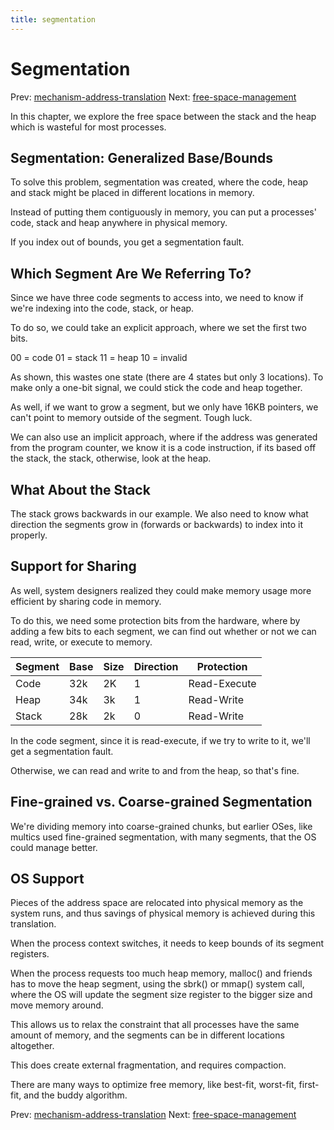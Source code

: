 ```yaml
---
title: segmentation
---
```


# Segmentation

Prev:
[mechanism-address-translation](mechanism-address-translation.md)
Next:
[free-space-management](free-space-management.md)

In this chapter, we explore the free space between the stack and the
heap which is wasteful for most processes. 

## Segmentation: Generalized Base/Bounds 

To solve this problem, segmentation was created, where the code, heap
and stack might be placed in different locations in memory.

Instead of putting them contiguously in memory, you can put a processes'
code, stack and heap anywhere in physical memory.

If you index out of bounds, you get a segmentation fault.

## Which Segment Are We Referring To?

Since we have three code segments to access into, we need to know if
we're indexing into the code, stack, or heap. 

To do so, we could take an explicit approach, where we set the first two
bits.

00 = code 
01 = stack 
11 = heap
10 = invalid

As shown, this wastes one state (there are 4 states but only 3
locations). To make only a one-bit signal, we could stick the code and
heap together.

As well, if we want to grow a segment, but we only have 16KB pointers,
we can't point to memory outside of the segment. Tough luck.

We can also use an implicit approach, where if the address was generated
from the program counter, we know it is a code instruction, if its based
off the stack, the stack, otherwise, look at the heap.

## What About the Stack

The stack grows backwards in our example. We also need to know what
direction the segments grow in (forwards or backwards) to index into it
properly.

## Support for Sharing 

As well, system designers realized they could make memory usage more
efficient by sharing code in memory. 

To do this, we need some protection bits from the hardware, where by
adding a few bits to each segment, we can find out whether or not we can
read, write, or execute to memory.

| Segment | Base | Size | Direction | Protection   |
|---------|------|------|-----------|--------------|
| Code    | 32k  | 2K   | 1         | Read-Execute |
| Heap    | 34k  | 3k   | 1         | Read-Write   |
| Stack   | 28k  | 2k   | 0         | Read-Write   |

In the code segment, since it is read-execute, if we try to write to it,
we'll get a segmentation fault.

Otherwise, we can read and write to and from the heap, so that's fine.

## Fine-grained vs. Coarse-grained Segmentation 

We're dividing memory into coarse-grained chunks, but earlier OSes, like
multics used fine-grained segmentation, with many segments, that the OS
could manage better. 

## OS Support 

Pieces of the address space are relocated into physical memory as the
system runs, and thus savings of physical memory is achieved during this
translation. 

When the process context switches, it needs to keep bounds of its
segment registers. 

When the process requests too much heap memory, malloc() and friends has
to move the heap segment, using the sbrk() or mmap() system call, where
the OS will update the segment size register to the bigger size and move
memory around.

This allows us to relax the constraint that all processes have the same
amount of memory, and the segments can be in different locations
altogether.

This does create external fragmentation, and requires compaction.

There are many ways to optimize free memory, like best-fit, worst-fit,
first-fit, and the buddy algorithm.

Prev:
[mechanism-address-translation](mechanism-address-translation.md)
Next:
[free-space-management](free-space-management.md)
